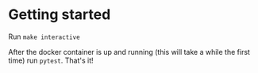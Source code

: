 # Getting started

Run `make interactive`

After the docker container is up and running (this will take a while the first time) run `pytest`. That's it!

